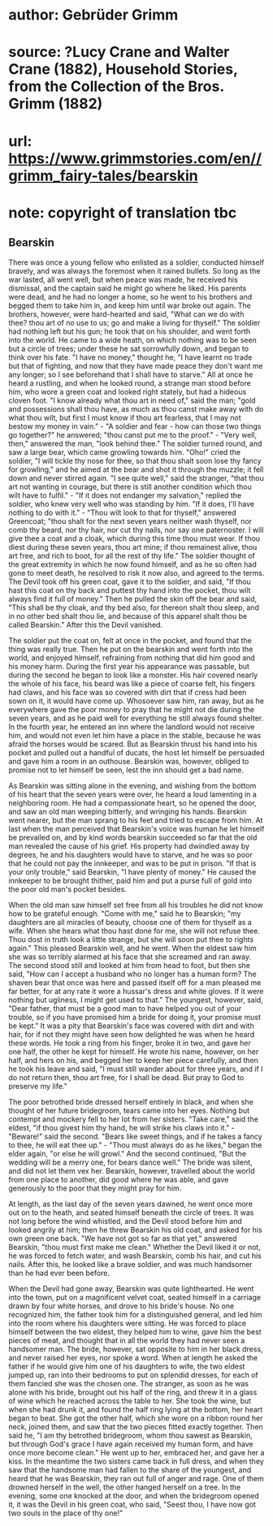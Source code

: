 # author: Gebrüder Grimm
# source: ?Lucy Crane and Walter Crane (1882), Household Stories, from the Collection of the Bros. Grimm (1882)
# url: https://www.grimmstories.com/en//grimm_fairy-tales/bearskin
# note: copyright of translation tbc

## Bearskin 

There was once a young fellow who enlisted as a soldier, conducted
himself bravely, and was always the foremost when it rained bullets. So
long as the war lasted, all went well, but when peace was made, he
received his dismissal, and the captain said he might go where he liked.
His parents were dead, and he had no longer a home, so he went to his
brothers and begged them to take him in, and keep him until war broke
out again. The brothers, however, were hard-hearted and said, "What can
we do with thee? thou art of no use to us; go and make a living for
thyself." The soldier had nothing left but his gun; he took that on his
shoulder, and went forth into the world. He came to a wide heath, on
which nothing was to be seen but a circle of trees; under these he sat
sorrowfully down, and began to think over his fate. "I have no money,"
thought he, "I have learnt no trade but that of fighting, and now that
they have made peace they don't want me any longer; so I see beforehand
that I shall have to starve." All at once he heard a rustling, and when
he looked round, a strange man stood before him, who wore a green coat
and looked right stately, but had a hideous cloven foot. "I know
already what thou art in need of," said the man; "gold and possessions
shall thou have, as much as thou canst make away with do what thou wilt,
but first I must know if thou art fearless, that I may not bestow my
money in vain." - "A soldier and fear - how can those two things go
together?" he answered; "thou canst put me to the proof." - "Very
well, then," answered the man, "look behind thee." The soldier turned
round, and saw a large bear, which came growling towards him. "Oho!"
cried the soldier, "I will tickle thy nose for thee, so that thou shalt
soon lose thy fancy for growling," and he aimed at the bear and shot it
through the muzzle; it fell down and never stirred again. "I see quite
well," said the stranger, "that thou art not wanting in courage, but
there is still another condition which thou wilt have to fulfil." -
"If it does not endanger my salvation," replied the soldier, who knew
very well who was standing by him. "If it does, I'll have nothing to
do with it." - "Thou wilt look to that for thyself," answered
Greencoat; "thou shalt for the next seven years neither wash thyself,
nor comb thy beard, nor thy hair, nor cut thy nails, nor say one
paternoster. I will give thee a coat and a cloak, which during this time
thou must wear. If thou diest during these seven years, thou art mine;
if thou remainest alive, thou art free, and rich to boot, for all the
rest of thy life." The soldier thought of the great extremity in which
he now found himself, and as he so often had gone to meet death, he
resolved to risk it now also, and agreed to the terms. The Devil took
off his green coat, gave it to the soldier, and said, "If thou hast
this coat on thy back and puttest thy hand into the pocket, thou wilt
always find it full of money." Then he pulled the skin off the bear and
said, "This shall be thy cloak, and thy bed also, for thereon shalt
thou sleep, and in no other bed shalt thou lie, and because of this
apparel shalt thou be called Bearskin." After this the Devil vanished.

The soldier put the coat on, felt at once in the pocket, and found that
the thing was really true. Then he put on the bearskin and went forth
into the world, and enjoyed himself, refraining from nothing that did
him good and his money harm. During the first year his appearance was
passable, but during the second he began to look like a monster. His
hair covered nearly the whole of his face, his beard was like a piece of
coarse felt, his fingers had claws, and his face was so covered with
dirt that if cress had been sown on it, it would have come up. Whosoever
saw him, ran away, but as he everywhere gave the poor money to pray that
he might not die during the seven years, and as he paid well for
everything he still always found shelter. In the fourth year, he entered
an inn where the landlord would not receive him, and would not even let
him have a place in the stable, because he was afraid the horses would
be scared. But as Bearskin thrust his hand into his pocket and pulled
out a handful of ducats, the host let himself be persuaded and gave him
a room in an outhouse. Bearskin was, however, obliged to promise not to
let himself be seen, lest the inn should get a bad name.

As Bearskin was sitting alone in the evening, and wishing from the
bottom of his heart that the seven years were over, he heard a loud
lamenting in a neighboring room. He had a compassionate heart, so he
opened the door, and saw an old man weeping bitterly, and wringing his
hands. Bearskin went nearer, but the man sprang to his feet and tried to
escape from him. At last when the man perceived that Bearskin's voice
was human he let himself be prevailed on, and by kind words bearskin
succeeded so far that the old man revealed the cause of his grief. His
property had dwindled away by degrees, he and his daughters would have
to starve, and he was so poor that he could not pay the innkeeper, and
was to be put in prison. "If that is your only trouble," said
Bearskin, "I have plenty of money." He caused the innkeeper to be
brought thither, paid him and put a purse full of gold into the poor old
man's pocket besides.

When the old man saw himself set free from all his troubles he did not
know how to be grateful enough. "Come with me," said he to Bearskin;
"my daughters are all miracles of beauty, choose one of them for
thyself as a wife. When she hears what thou hast done for me, she will
not refuse thee. Thou dost in truth look a little strange, but she will
soon put thee to rights again." This pleased Bearskin well, and he
went. When the eldest saw him she was so terribly alarmed at his face
that she screamed and ran away. The second stood still and looked at him
from head to foot, but then she said, "How can I accept a husband who
no longer has a human form? The shaven bear that once was here and
passed itself off for a man pleased me far better, for at any rate it
wore a hussar's dress and white gloves. If it were nothing but
ugliness, I might get used to that." The youngest, however, said,
"Dear father, that must be a good man to have helped you out of your
trouble, so if you have promised him a bride for doing it, your promise
must be kept." It was a pity that Bearskin's face was covered with
dirt and with hair, for if not they might have seen how delighted he was
when he heard these words. He took a ring from his finger, broke it in
two, and gave her one half, the other he kept for himself. He wrote his
name, however, on her half, and hers on his, and begged her to keep her
piece carefully, and then he took his leave and said, "I must still
wander about for three years, and if I do not return then, thou art
free, for I shall be dead. But pray to God to preserve my life."

The poor betrothed bride dressed herself entirely in black, and when she
thought of her future bridegroom, tears came into her eyes. Nothing but
contempt and mockery fell to her lot from her sisters. "Take care,"
said the eldest, "if thou givest him thy hand, he will strike his claws
into it." - "Beware!" said the second. "Bears like sweet things, and
if he takes a fancy to thee, he will eat thee up." - "Thou must always
do as he likes," began the elder again, "or else he will growl." And
the second continued, "But the wedding will be a merry one, for bears
dance well." The bride was silent, and did not let them vex her.
Bearskin, however, travelled about the world from one place to another,
did good where he was able, and gave generously to the poor that they
might pray for him.

At length, as the last day of the seven years dawned, he went once more
out on to the heath, and seated himself beneath the circle of trees. It
was not long before the wind whistled, and the Devil stood before him
and looked angrily at him; then he threw Bearskin his old coat, and
asked for his own green one back. "We have not got so far as that
yet," answered Bearskin, "thou must first make me clean." Whether the
Devil liked it or not, he was forced to fetch water, and wash Bearskin,
comb his hair, and cut his nails. After this, he looked like a brave
soldier, and was much handsomer than he had ever been before.

When the Devil had gone away, Bearskin was quite lighthearted. He went
into the town, put on a magnificent velvet coat, seated himself in a
carriage drawn by four white horses, and drove to his bride's house. No
one recognized him, the father took him for a distinguished general, and
led him into the room where his daughters were sitting. He was forced to
place himself between the two eldest, they helped him to wine, gave him
the best pieces of meat, and thought that in all the world they had
never seen a handsomer man. The bride, however, sat opposite to him in
her black dress, and never raised her eyes, nor spoke a word. When at
length he asked the father if he would give him one of his daughters to
wife, the two eldest jumped up, ran into their bedrooms to put on
splendid dresses, for each of them fancied she was the chosen one. The
stranger, as soon as he was alone with his bride, brought out his half
of the ring, and threw it in a glass of wine which he reached across the
table to her. She took the wine, but when she had drunk it, and found
the half ring lying at the bottom, her heart began to beat. She got the
other half, which she wore on a ribbon round her neck, joined them, and
saw that the two pieces fitted exactly together. Then said he, "I am
thy betrothed bridegroom, whom thou sawest as Bearskin, but through
God's grace I have again received my human form, and have once more
become clean." He went up to her, embraced her, and gave her a kiss. In
the meantime the two sisters came back in full dress, and when they saw
that the handsome man had fallen to the share of the youngest, and heard
that he was Bearskin, they ran out full of anger and rage. One of them
drowned herself in the well, the other hanged herself on a tree. In the
evening, some one knocked at the door, and when the bridegroom opened
it, it was the Devil in his green coat, who said, "Seest thou, I have
now got two souls in the place of thy one!"
